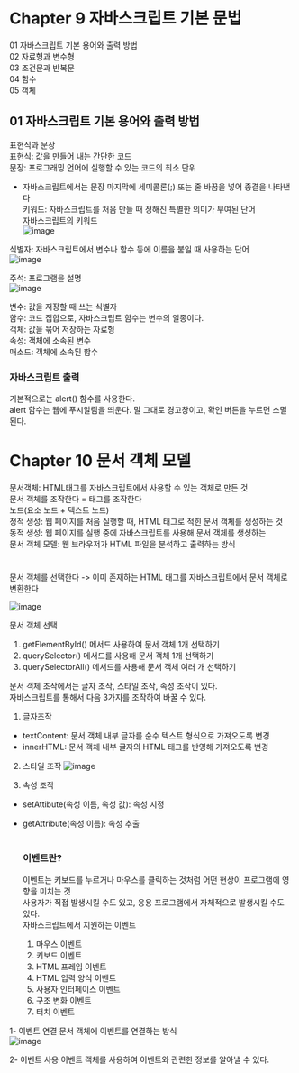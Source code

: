 # Chapter 9 자바스크립트 기본 문법
01 자바스크립트 기본 용어와 출력 방법 </br>
02 자료형과 변수형</br>
03 조건문과 반복문</br>
04 함수</br>
05 객체

## 01 자바스크립트 기본 용어와 출력 방법
표현식과 문장</br>
표현식: 값을 만들어 내는 간단한 코드</br>
문장: 프로그래밍 언어에 실행할 수 있는 코드의 최소 단위</br>
- 자바스크립트에서는 문장 마지막에 세미콜론(;) 또는 줄 바꿈을 넣어 종결을 나타낸다</br>
키워드: 자바스크립트를 처음 만들 때 정해진 특별한 의미가 부여된 단어</br>
자바스크립트의 키워드</br>
![image](https://github.com/kw-chi-community/CHIC_24_HTML_CSS_JavaScript-study/assets/144205093/20829948-ea55-446f-b121-1339bdbe429b)

식별자: 자바스크립트에서 변수나 함수 등에 이름을 붙일 때 사용하는 단어</br>
![image](https://github.com/kw-chi-community/CHIC_24_HTML_CSS_JavaScript-study/assets/144205093/47e52177-4ff3-424a-b855-e3c185e6207a)

주석: 프로그램을 설명</br>
![image](https://github.com/kw-chi-community/CHIC_24_HTML_CSS_JavaScript-study/assets/144205093/19511743-1f90-4574-8753-b50acc4488e8)

변수: 값을 저장할 때 쓰는 식별자</br>
함수: 코드 집합으로, 자바스크립트 함수는 변수의 일종이다.</br>
객체: 값을 묶어 저장하는 자료형</br>
속성: 객체에 소속된 변수</br>
매소드: 객체에 소속된 함수</br>

### 자바스크립트 출력
기본적으로는  alert() 함수를 사용한다.</br>
alert 함수는 웹에 푸시알림을 띄운다. 말 그대로 경고창이고, 확인 버튼을 누르면 소멸된다.</br>
<!DOCTYPE html>
<html lang="en">
<head>
    <meta charset="UTF-8">
    <meta name="viewport" content="width=device-width, initial-scale=1.0">
    <title>JavaScirpt Document</title>
    <script>
       alert("안녕!");
    </script>
</head>
<body>
    
</body>
</html>


# Chapter 10 문서 객체 모델
문서객체: HTML태그를 자바스크립트에서 사용할 수 있는 객체로 만든 것</br>
문서 객체를 조작한다 = 태그를 조작한다</br>
노드(요소 노드 + 텍스트 노드) </br>
정적 생성: 웹 페이지를 처음 실행할 때, HTML 태그로 적힌 문서 객체를 생성하는 것</br>
동적 생성: 웹 페이지를 실행 중에 자바스크립트를 사용해 문서 객체를 생성하는 </br>
문서 객체 모델: 웹 브라우저가 HTML 파일을 분석하고 출력하는 방식</br>
# 
문서 객체를 선택한다 -> 이미 존재하는 HTML 태그를 자바스크립트에서 문서 객체로 변환한다</br>

![image](https://github.com/kw-chi-community/CHIC_24_HTML_CSS_JavaScript-study/assets/144205093/4b26843f-fbf9-4dca-af74-c33e40719b65)

문서 객체 선택</br>
1. getElementById() 메서드 사용하여 문서 객체 1개 선택하기
2. querySelector() 메서드를 사용해 문서 객체 1개 선택하기
3. querySelectorAll() 메서드를 사용해 문서 객체 여러 개 선택하기

문서 객체 조작에서는 글자 조작, 스타일 조작, 속성 조작이 있다.</br>
자바스크립트를 통해서 다음 3가지를 조작하여 바꿀 수 있다. </br>

1. 글자조작
- textContent: 문서 객체 내부 글자를 순수 텍스트 형식으로 가져오도록 변경</br>
- innerHTML: 문서 객체 내부 글자의 HTML 태그를 반영해 가져오도록 변경</br>
  
2. 스타일 조작
![image](https://github.com/kw-chi-community/CHIC_24_HTML_CSS_JavaScript-study/assets/144205093/16592a93-e292-4601-9275-5b15559c1227)

3. 속성 조작
- setAttibute(속성 이름, 속성 값): 속성 지정</br>
- getAttribute(속성 이름): 속성 추출</br>

  #

  ### 이벤트란?
  이벤트는 키보드를 누르거나 마우스를 클릭하는 것처럼 어떤 현상이 프로그램에 영향을 미치는 것</br>
  사용자가 직접 발생시킬 수도 있고, 응용 프로그램에서 자체적으로 발생시킬 수도 있다.</br>
  자바스크립트에서 지원하는 이벤트</br>
  1. 마우스 이벤트
  2. 키보드 이벤트
  3. HTML 프레임 이벤트
  4. HTML 입력 양식 이벤트
  5. 사용자 인터페이스 이벤트
  6. 구조 변화 이벤트
  7. 터치 이벤트


 1- 이벤트 연결
 문서 객체에 이벤트를 연결하는 방식</br>
 ![image](https://github.com/kw-chi-community/CHIC_24_HTML_CSS_JavaScript-study/assets/144205093/434f1b16-49ab-49ef-ad9f-775da6a5826f)

2- 이벤트 사용
이벤트 객체를 사용하여 이벤트와 관련한 정보를 알아낼 수 있다. </br>
     
